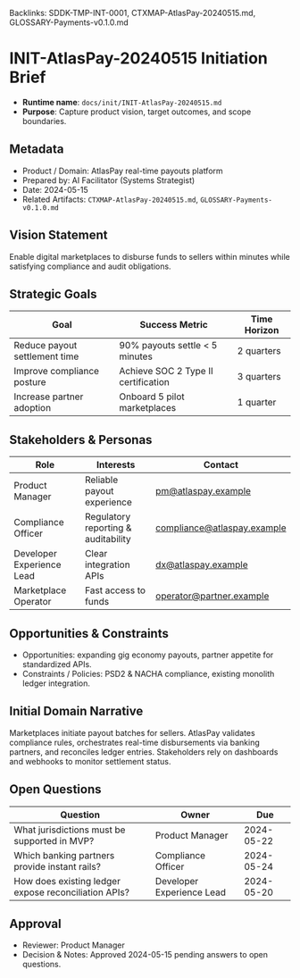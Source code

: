 Backlinks: SDDK-TMP-INT-0001, CTXMAP-AtlasPay-20240515.md, GLOSSARY-Payments-v0.1.0.md

# INIT-AtlasPay-20240515 Initiation Brief

- **Runtime name**: `docs/init/INIT-AtlasPay-20240515.md`
- **Purpose**: Capture product vision, target outcomes, and scope boundaries.

## Metadata
- Product / Domain: AtlasPay real-time payouts platform
- Prepared by: AI Facilitator (Systems Strategist)
- Date: 2024-05-15
- Related Artifacts: `CTXMAP-AtlasPay-20240515.md`, `GLOSSARY-Payments-v0.1.0.md`

## Vision Statement
Enable digital marketplaces to disburse funds to sellers within minutes while satisfying compliance and audit obligations.

## Strategic Goals
| Goal | Success Metric | Time Horizon |
| --- | --- | --- |
| Reduce payout settlement time | 90% payouts settle < 5 minutes | 2 quarters |
| Improve compliance posture | Achieve SOC 2 Type II certification | 3 quarters |
| Increase partner adoption | Onboard 5 pilot marketplaces | 1 quarter |

## Stakeholders & Personas
| Role | Interests | Contact |
| --- | --- | --- |
| Product Manager | Reliable payout experience | pm@atlaspay.example |
| Compliance Officer | Regulatory reporting & auditability | compliance@atlaspay.example |
| Developer Experience Lead | Clear integration APIs | dx@atlaspay.example |
| Marketplace Operator | Fast access to funds | operator@partner.example |

## Opportunities & Constraints
- Opportunities: expanding gig economy payouts, partner appetite for standardized APIs.
- Constraints / Policies: PSD2 & NACHA compliance, existing monolith ledger integration.

## Initial Domain Narrative
Marketplaces initiate payout batches for sellers. AtlasPay validates compliance rules, orchestrates real-time disbursements via banking partners, and reconciles ledger entries. Stakeholders rely on dashboards and webhooks to monitor settlement status.

## Open Questions
| Question | Owner | Due |
| --- | --- | --- |
| What jurisdictions must be supported in MVP? | Product Manager | 2024-05-22 |
| Which banking partners provide instant rails? | Compliance Officer | 2024-05-24 |
| How does existing ledger expose reconciliation APIs? | Developer Experience Lead | 2024-05-20 |

## Approval
- Reviewer: Product Manager
- Decision & Notes: Approved 2024-05-15 pending answers to open questions.
